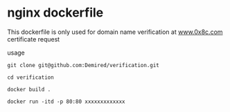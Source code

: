 # nginx dockerfile

This dockerfile is only used for domain name verification at www.0x8c.com certificate request

usage

```
git clone git@github.com:Demired/verification.git

cd verification

docker build .

docker run -itd -p 80:80 xxxxxxxxxxxxx
```
